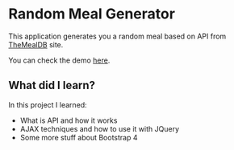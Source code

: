 # Random Meal Generator

This application generates you a random meal based on  API from [TheMealDB](https://www.themealdb.com) site.

You can check the demo [here](https://dabgan.github.io/project%20demos/Project03-RandomMealGenerator/index.html).


## What did I learn?

In this project I learned:

 - What is API and how it works
 - AJAX techniques and how to use it with JQuery
 - Some more stuff about Bootstrap 4
